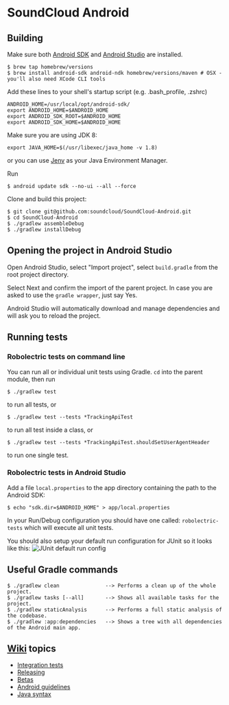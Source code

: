 # SoundCloud Android

## Building

Make sure both [Android SDK][] and [Android Studio][] are installed.

    $ brew tap homebrew/versions
    $ brew install android-sdk android-ndk homebrew/versions/maven # OSX - you'll also need XCode CLI tools
    

Add these lines to your shell's startup script (e.g. .bash_profile, .zshrc)

    ANDROID_HOME=/usr/local/opt/android-sdk/
    export ANDROID_HOME=$ANDROID_HOME
    export ANDROID_SDK_ROOT=$ANDROID_HOME
    export ANDROID_SDK_HOME=$ANDROID_HOME

Make sure you are using JDK 8:

    export JAVA_HOME=$(/usr/libexec/java_home -v 1.8)
    
or you can use [Jenv][] as your Java Environment Manager.
    

Run

    $ android update sdk --no-ui --all --force

Clone and build this project:

    $ git clone git@github.com:soundcloud/SoundCloud-Android.git
    $ cd SoundCloud-Android
    $ ./gradlew assembleDebug
    $ ./gradlew installDebug

## Opening the project in Android Studio

Open Android Studio, select "Import project", select `build.gradle` from the root project directory.

Select Next and confirm the import of the parent project. In case you are asked to use the `gradle wrapper`, just say Yes.

Android Studio will automatically download and manage dependencies and will ask you to reload the project. 
    
## Running tests

### Robolectric tests on command line

You can run all or individual unit tests using Gradle. `cd` into the parent module, then run

    $ ./gradlew test

to run all tests, or

    $ ./gradlew test --tests *TrackingApiTest

to run all test inside a class, or

    $ ./gradlew test --tests *TrackingApiTest.shouldSetUserAgentHeader
    
to run one single test.

### Robolectric tests in Android Studio

Add a file `local.properties` to the app directory containing the path to the Android SDK:

    $ echo "sdk.dir=$ANDROID_HOME" > app/local.properties

In your Run/Debug configuration you should have one called: `robolectric-tests` which will execute all unit tests.

You should also setup your default run configuration for JUnit so it looks like this:
![JUnit default run config][JUnit default run config]

## Useful Gradle commands

    $ ./gradlew clean               --> Performs a clean up of the whole project.
    $ ./gradlew tasks [--all]       --> Shows all available tasks for the project.
    $ ./gradlew staticAnalysis      --> Performs a full static analysis of the codebase.
    $ ./gradlew :app:dependencies   --> Shows a tree with all dependencies of the Android main app.

## [Wiki][wiki] topics

* [Integration tests][integration-tests]
* [Releasing][releasing]
* [Betas][betas]
* [Android guidelines][android-guide]
* [Java syntax][java-syntax]

[Android SDK]: http://developer.android.com/sdk/index.html
[Android Studio]: http://developer.android.com/sdk/index.html
[Jenv]: http://www.jenv.be/
[wiki]: https://github.com/soundcloud/SoundCloud-Android/wiki/
[releasing]: https://github.com/soundcloud/SoundCloud-Android/wiki/Releasing
[betas]: https://github.com/soundcloud/SoundCloud-Android/wiki/Betas
[integration-tests]: https://github.com/soundcloud/SoundCloud-Android/wiki/Integration-tests
[android-guide]: https://github.com/soundcloud/SoundCloud-Android/wiki/Android-Guidelines
[java-syntax]: https://github.com/soundcloud/SoundCloud-Android/wiki/Java-Syntax-Conventions
[JUnit default run config]: http://f.cl.ly/items/3q3m3v2U0C1b0w1c2D2G/default_junit_run_configuration.png

